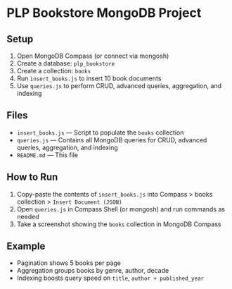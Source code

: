 # PLP Bookstore MongoDB Project

## Setup

1. Open MongoDB Compass (or connect via mongosh)
2. Create a database: `plp_bookstore`
3. Create a collection: `books`
4. Run `insert_books.js` to insert 10 book documents
5. Use `queries.js` to perform CRUD, advanced queries, aggregation, and indexing

## Files

- `insert_books.js` — Script to populate the `books` collection
- `queries.js` — Contains all MongoDB queries for CRUD, advanced queries, aggregation, and indexing
- `README.md` — This file

## How to Run

1. Copy-paste the contents of `insert_books.js` into Compass > books collection > `Insert Document (JSON)`  
2. Open `queries.js` in Compass Shell (or mongosh) and run commands as needed  
3. Take a screenshot showing the `books` collection in MongoDB Compass

## Example

- Pagination shows 5 books per page
- Aggregation groups books by genre, author, decade
- Indexing boosts query speed on `title`, `author + published_year`
